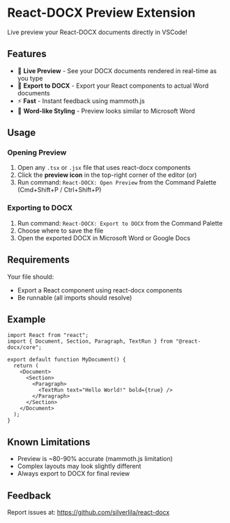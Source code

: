 # React-DOCX Preview Extension

Live preview your React-DOCX documents directly in VSCode!

## Features

- 📄 **Live Preview** - See your DOCX documents rendered in real-time as you type
- 💾 **Export to DOCX** - Export your React components to actual Word documents
- ⚡ **Fast** - Instant feedback using mammoth.js
- 🎨 **Word-like Styling** - Preview looks similar to Microsoft Word

## Usage

### Opening Preview

1. Open any `.tsx` or `.jsx` file that uses react-docx components
2. Click the **preview icon** in the top-right corner of the editor (or)
3. Run command: `React-DOCX: Open Preview` from the Command Palette (Cmd+Shift+P / Ctrl+Shift+P)

### Exporting to DOCX

1. Run command: `React-DOCX: Export to DOCX` from the Command Palette
2. Choose where to save the file
3. Open the exported DOCX in Microsoft Word or Google Docs

## Requirements

Your file should:
- Export a React component using react-docx components
- Be runnable (all imports should resolve)

## Example

```tsx
import React from "react";
import { Document, Section, Paragraph, TextRun } from "@react-docx/core";

export default function MyDocument() {
  return (
    <Document>
      <Section>
        <Paragraph>
          <TextRun text="Hello World!" bold={true} />
        </Paragraph>
      </Section>
    </Document>
  );
}
```

## Known Limitations

- Preview is ~80-90% accurate (mammoth.js limitation)
- Complex layouts may look slightly different
- Always export to DOCX for final review

## Feedback

Report issues at: https://github.com/silverlila/react-docx
